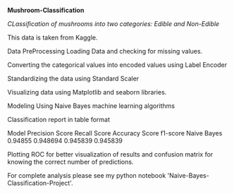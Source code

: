 **Mushroom-Classification**

*CLassification of mushrooms into two categories: Edible and Non-Edible*

This data is taken from Kaggle.

Data PreProcessing
Loading Data and checking for missing values.

Converting the categorical values into encoded values using Label Encoder

Standardizing the data using Standard Scaler


Visualizing data using Matplotlib and seaborn libraries.

Modeling
Using Naive Bayes machine learning algorithms

Classification report in table format
  
Model	                Precision Score	        Recall Score	      Accuracy Score	    f1-score
Naive Bayes	          0.94855	                0.948694	          0.945839	          0.945839


  Plotting ROC for better visualization of results and confusion matrix for knowing the correct number of predictions.
  
  

For complete analysis please see my python notebook 'Naive-Bayes-Classification-Project'.
